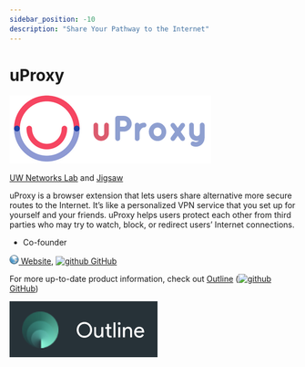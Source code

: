 ```yaml
---
sidebar_position: -10
description: "Share Your Pathway to the Internet"
---
```


# uProxy

![uproxy](/img/projects/uproxy.png)

[UW Networks Lab](https://netlab.cs.washington.edu/) and [Jigsaw](https://jigsaw.google.com/)

uProxy is a browser extension that lets users share alternative more secure routes to the Internet. It’s like a personalized VPN service that you set up for yourself and your friends. uProxy helps users protect each other from third parties who may try to watch, block, or redirect users’ Internet connections.

- Co-founder

[![www](/img/ico/website.png) Website](https://www.uproxy.org/),
[![github](/img/ico/github.ico) GitHub](https://github.com/uproxy)

For more up-to-date product information, check out [Outline](https://getoutline.org/) ([![github](/img/ico/github.ico) GitHub](https://github.com/Jigsaw-Code?utf8=%E2%9C%93&q=outline))

![outline](/img/projects/outline2.png)